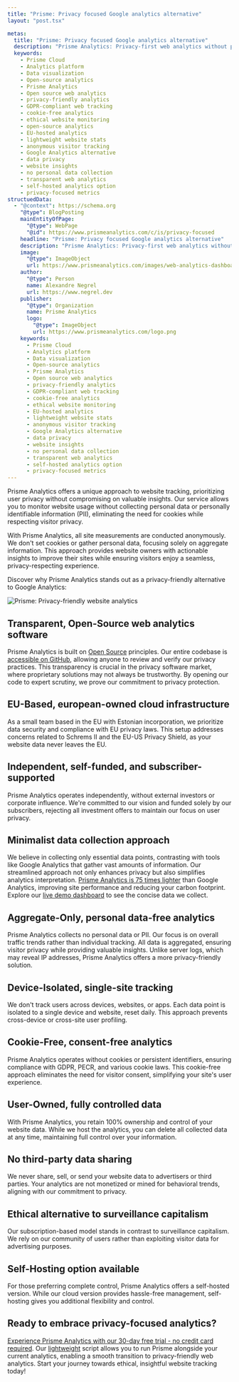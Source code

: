 ```yaml
---
title: "Prisme: Privacy focused Google analytics alternative"
layout: "post.tsx"

metas:
  title: "Prisme: Privacy focused Google analytics alternative"
  description: "Prisme Analytics: Privacy-first web analytics without personal data collection. Track website usage ethically with our cookie-free, GDPR-compliant solution. Get actionable insights while respecting visitor privacy. Try our 30-day free trial today!"
  keywords:
    - Prisme Cloud
    - Analytics platform
    - Data visualization
    - Open-source analytics
    - Prisme Analytics
    - Open source web analytics
    - privacy-friendly analytics
    - GDPR-compliant web tracking
    - cookie-free analytics
    - ethical website monitoring
    - open-source analytics
    - EU-hosted analytics
    - lightweight website stats
    - anonymous visitor tracking
    - Google Analytics alternative
    - data privacy
    - website insights
    - no personal data collection
    - transparent web analytics
    - self-hosted analytics option
    - privacy-focused metrics
structuedData:
  - "@context": https://schema.org
    "@type": BlogPosting
    mainEntityOfPage:
      "@type": WebPage
      "@id": https://www.prismeanalytics.com/c/is/privacy-focused
    headline: "Prisme: Privacy focused Google analytics alternative"
    description: "Prisme Analytics: Privacy-first web analytics without personal data collection. Track website usage ethically with our cookie-free, GDPR-compliant solution. Get actionable insights while respecting visitor privacy. Try our 30-day free trial today!"
    image:
      "@type": ImageObject
      url: https://www.prismeanalytics.com/images/web-analytics-dashboard-light.png
    author:
      "@type": Person
      name: Alexandre Negrel
      url: https://www.negrel.dev
    publisher:
      "@type": Organization
      name: Prisme Analytics
      logo:
        "@type": ImageObject
        url: https://www.prismeanalytics.com/logo.png
    keywords:
      - Prisme Cloud
      - Analytics platform
      - Data visualization
      - Open-source analytics
      - Prisme Analytics
      - Open source web analytics
      - privacy-friendly analytics
      - GDPR-compliant web tracking
      - cookie-free analytics
      - ethical website monitoring
      - EU-hosted analytics
      - lightweight website stats
      - anonymous visitor tracking
      - Google Analytics alternative
      - data privacy
      - website insights
      - no personal data collection
      - transparent web analytics
      - self-hosted analytics option
      - privacy-focused metrics
---
```


Prisme Analytics offers a unique approach to website tracking, prioritizing user
privacy without compromising on valuable insights. Our service allows you to
monitor website usage without collecting personal data or personally
identifiable information (PII), eliminating the need for cookies while
respecting visitor privacy.

With Prisme Analytics, all site measurements are conducted anonymously. We don't
set cookies or gather personal data, focusing solely on aggregate information.
This approach provides website owners with actionable insights to improve their
sites while ensuring visitors enjoy a seamless, privacy-respecting experience.

Discover why Prisme Analytics stands out as a privacy-friendly alternative to
Google Analytics:

![Prisme: Privacy-friendly website analytics](/images/web-analytics-dashboard-light.png)

## Transparent, Open-Source web analytics software

Prisme Analytics is built on [Open Source](/is/open-source-website-analytics/)
principles. Our entire codebase is
[accessible on GitHub](https://github.com/prismelabs/analytics), allowing anyone
to review and verify our privacy practices. This transparency is crucial in the
privacy software market, where proprietary solutions may not always be
trustworthy. By opening our code to expert scrutiny, we prove our commitment to
privacy protection.

## EU-Based, european-owned cloud infrastructure

As a small team based in the EU with Estonian incorporation, we prioritize data
security and compliance with EU privacy laws. This setup addresses concerns
related to Schrems II and the EU-US Privacy Shield, as your website data never
leaves the EU.

## Independent, self-funded, and subscriber-supported

Prisme Analytics operates independently, without external investors or corporate
influence. We're committed to our vision and funded solely by our subscribers,
rejecting all investment offers to maintain our focus on user privacy.

## Minimalist data collection approach

We believe in collecting only essential data points, contrasting with tools like
Google Analytics that gather vast amounts of information. Our streamlined
approach not only enhances privacy but also simplifies analytics interpretation.
[Prisme Analytics is 75 times lighter](/is/lightweight/) than Google Analytics,
improving site performance and reducing your carbon footprint. Explore our
[live demo dashboard](https://app.prismeanalytics.com/grafana) to see the
concise data we collect.

## Aggregate-Only, personal data-free analytics

Prisme Analytics collects no personal data or PII. Our focus is on overall
traffic trends rather than individual tracking. All data is aggregated, ensuring
visitor privacy while providing valuable insights. Unlike server logs, which may
reveal IP addresses, Prisme Analytics offers a more privacy-friendly solution.

## Device-Isolated, single-site tracking

We don't track users across devices, websites, or apps. Each data point is
isolated to a single device and website, reset daily. This approach prevents
cross-device or cross-site user profiling.

## Cookie-Free, consent-free analytics

Prisme Analytics operates without cookies or persistent identifiers, ensuring
compliance with GDPR, PECR, and various cookie laws. This cookie-free approach
eliminates the need for visitor consent, simplifying your site's user
experience.

## User-Owned, fully controlled data

With Prisme Analytics, you retain 100% ownership and control of your website
data. While we host the analytics, you can delete all collected data at any
time, maintaining full control over your information.

## No third-party data sharing

We never share, sell, or send your website data to advertisers or third parties.
Your analytics are not monetized or mined for behavioral trends, aligning with
our commitment to privacy.

## Ethical alternative to surveillance capitalism

Our subscription-based model stands in contrast to surveillance capitalism. We
rely on our community of users rather than exploiting visitor data for
advertising purposes.

## Self-Hosting option available

For those preferring complete control, Prisme Analytics offers a self-hosted
version. While our cloud version provides hassle-free management, self-hosting
gives you additional flexibility and control.

## Ready to embrace privacy-focused analytics?

[Experience Prisme Analytics with our 30-day free trial - no credit card
required](https://app.prismeanalytics.com/authn/sign_up). Our
[lightweight](/is/lightweight/) script allows you to run Prisme alongside your
current analytics, enabling a smooth transition to privacy-friendly web
analytics. Start your journey towards ethical, insightful website tracking
today!
